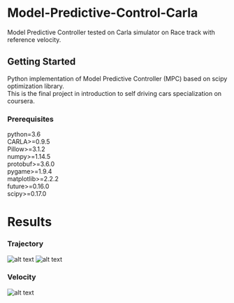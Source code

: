 # Model-Predictive-Control-Carla
Model Predictive Controller tested on Carla simulator on Race track with reference velocity.

## Getting Started

Python implementation of Model Predictive Controller (MPC) based on scipy optimization library.  
This is the final project in introduction to self driving cars specialization on coursera.

### Prerequisites
python=3.6  
CARLA>=0.9.5  
Pillow>=3.1.2  
numpy>=1.14.5  
protobuf>=3.6.0  
pygame>=1.9.4  
matplotlib>=2.2.2  
future>=0.16.0  
scipy>=0.17.0  

# Results
### Trajectory
![alt text](https://github.com/abwerby/Model-Predictive-Control-Carla/blob/master/controller_output/Figure_1.png)
![alt text](https://github.com/abwerby/Model-Predictive-Control-Carla/blob/master/controller_output/trajectory.png)  
### Velocity
![alt text](https://github.com/abwerby/Model-Predictive-Control-Carla/blob/master/controller_output/Figure_2.png)


